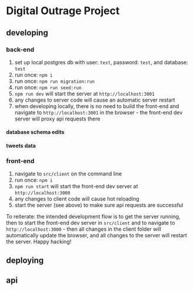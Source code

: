 # Digital Outrage Project

## developing

### back-end

1. set up local postgres db with user: `test`, password: `test`, and database: `test`
2. run once: `npm i`
3. run once: `npm run migration:run`
4. run once: `npm run seed:run`
5. `npm run dev` will start the server at `http://localhost:3001`
6. any changes to server code will cause an automatic server restart
7. when developing locally, there is no need to build the front-end and navigate to `http://localhost:3001` in the browser - the front-end dev server will proxy api requests there

#### database schema edits

#### tweets data

### front-end

1. navigate to `src/client` on the command line
2. run once: `npm i`
3. `npm run start` will start the front-end dev server at `http://localhost:3000`
4. any changes to client code will cause hot reloading
5. start the server (see above) to make sure api requests are successful

To reiterate: the intended development flow is to get the server running, then to start the front-end dev server in `src/client` and to navigate to `http://localhost:3000` - then all changes in the client folder will automatically update the browser, and all changes to the server
will restart the server. Happy hacking!

## deploying

## api
